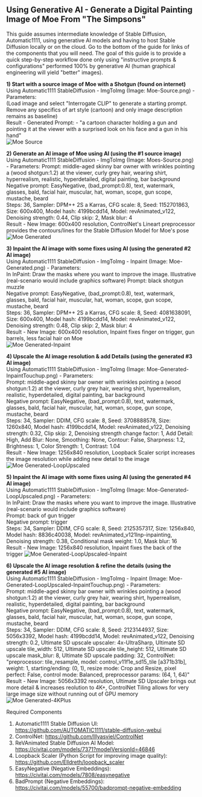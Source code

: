 ## Using Generative AI - Generate a Digital Painting Image of Moe From "The Simpsons"

This guide assumes intermediate knowledge of Stable Diffusion, Automatic1111, using generative AI models and having to host Stable Diffusion locally or on the cloud. Go to the bottom of the guide for links of the components that you will need. The goal of this guide is to provide a quick step-by-step workflow done only using "instructive prompts & configurations" performed 100% by generative AI (human graphical engineering will yield "better" images).  

**1) Start with a source image of Moe with a Shotgun (found on internet)**  
Using Automatic1111 StableDiffusion - ImgToImg (Image: Moe-Source.png) - Parameters:  
(Load image and select "Interrogate CLIP" to generate a starting prompt. Remove any specifics of art style (cartoon) and only image description remains as baseline)  
Result - Generated Prompt: - "a cartoon character holding a gun and pointing it at the viewer with a surprised look on his face and a gun in his hand"  
![Moe Source](https://github.com/bartczernicki/StableDiffusion/blob/main/ImgToImg/Simpsons/Moe/Moe-Source.jpg)

**2) Generate an AI image of Moe using AI (using the #1 source image)**  
Using Automatic1111 StableDiffusion - ImgToImg (Image: Moes-Source.png) - Parameters:
Prompt: middle-aged skinny bar owner with wrinkles pointing a (wood shotgun:1.2) at the viewer, curly grey hair, wearing shirt, hyperrealism, realistic, hyperdetailed, digital painting, bar background  
Negative prompt: EasyNegative, (bad_prompt:0.8), text, watermark, glasses, bald, facial hair, muscular, hat, woman, scope, gun scope, mustache, beard  
Steps: 36, Sampler: DPM++ 2S a Karras, CFG scale: 8, Seed: 1152701863, Size: 600x400, Model hash: 4199bcdd14, Model: revAnimated_v122, Denoising strength: 0.44, Clip skip: 2, Mask blur: 4  
Result - New Image: 600x400 resolution, ControlNet's Lineart preprocessor provides the contours/lines for the Stable Diffusion Model for Moe's pose  
![Moe Generated](https://github.com/bartczernicki/StableDiffusion/blob/main/ImgToImg/Simpsons/Moe/Moe-Generated.png)

**3) Inpaint the AI image with some fixes using AI (using the generated #2 AI image)**  
Using Automatic1111 StableDiffusion - ImgToImg - Inpaint (Image: Moe-Generated.png) - Parameters:  
In InPaint: Draw the masks where you want to improve the image. Illustrative (real-scenario would include graphics software)
Prompt: black shotgun muzzle  
Negative prompt: EasyNegative, (bad_prompt:0.8), text, watermark, glasses, bald, facial hair, muscular, hat, woman, scope, gun scope, mustache, beard  
Steps: 36, Sampler: DPM++ 2S a Karras, CFG scale: 8, Seed: 4081638091, Size: 600x400, Model hash: 4199bcdd14, Model: revAnimated_v122, Denoising strength: 0.48, Clip skip: 2, Mask blur: 4  
Result - New Image: 600x400 resolution, Inpaint fixes finger on trigger, gun barrels, less facial hair on Moe  
![Moe Generated-Inpaint](https://github.com/bartczernicki/StableDiffusion/blob/main/ImgToImg/Simpsons/Moe/Moe-Generated-InpaintTouchup.png)

**4) Upscale the AI image resolution & add Details (using the generated #3 AI image)**  
Using Automatic1111 StableDiffusion - ImgToImg (Image: Moe-Generated-InpaintTouchup.png) - Parameters:  
Prompt: middle-aged skinny bar owner with wrinkles pointing a (wood shotgun:1.2) at the viewer, curly grey hair, wearing shirt, hyperrealism, realistic, hyperdetailed, digital painting, bar background  
Negative prompt: EasyNegative, (bad_prompt:0.8), text, watermark, glasses, bald, facial hair, muscular, hat, woman, scope, gun scope, mustache, beard  
Steps: 34, Sampler: DDIM, CFG scale: 8, Seed: 3708888578, Size: 1260x840, Model hash: 4199bcdd14, Model: revAnimated_v122, Denoising strength: 0.32, Clip skip: 2, Denoising strength change factor: 1, Add Detail: High, Add Blur: None, Smoothing: None, Contour: False, Sharpness: 1.2, Brightness: 1, Color Strength: 1, Contrast: 1.04  
Result - New Image: 1256x840 resolution, Loopback Scaler script increases the image resolution while adding new detail to the image  
![Moe Generated-LoopUpscaled](https://github.com/bartczernicki/StableDiffusion/blob/main/ImgToImg/Simpsons/Moe/Moe-Generated-LoopUpscaled.png)

**5) Inpaint the AI image with some fixes using AI (using the generated #4 AI image)**  
Using Automatic1111 StableDiffusion - ImgToImg (Image: Moe-Generated-LoopUpscaled.png) - Parameters:  
In InPaint: Draw the masks where you want to improve the image. Illustrative (real-scenario would include graphics software)  
Prompt: back of gun trigger  
Negative prompt: trigger  
Steps: 34, Sampler: DDIM, CFG scale: 8, Seed: 2125357317, Size: 1256x840, Model hash: 8836c40038, Model: revAnimated_v121Inp-inpainting, Denoising strength: 0.38, Conditional mask weight: 1.0, Mask blur: 16  
Result - New Image: 1256x840 resolution, Inpaint fixes the back of the trigger
![Moe Generated-LoopUpscaled-Inpaint](https://github.com/bartczernicki/StableDiffusion/blob/main/ImgToImg/Simpsons/Moe/Moe-Generated-LoopUpscaled-InpaintTouchup.png)

**6) Upscale the AI image resolution & refine the details (using the generated #5 AI image)**  
Using Automatic1111 StableDiffusion - ImgToImg - Inpaint (Image: Moe-Generated-LoopUpscaled-InpaintTouchup.png) - Parameters:  
Prompt: middle-aged skinny bar owner with wrinkles pointing a (wood shotgun:1.2) at the viewer, curly grey hair, wearing shirt, hyperrealism, realistic, hyperdetailed, digital painting, bar background  
Negative prompt: EasyNegative, (bad_prompt:0.8), text, watermark, glasses, bald, facial hair, muscular, hat, woman, scope, gun scope, mustache, beard  
Steps: 34, Sampler: DDIM, CFG scale: 8, Seed: 2123144937, Size: 5056x3392, Model hash: 4199bcdd14, Model: revAnimated_v122, Denoising strength: 0.2, Ultimate SD upscale upscaler: 4x-UltraSharp, Ultimate SD upscale tile_width: 512, Ultimate SD upscale tile_height: 512, Ultimate SD upscale mask_blur: 8, Ultimate SD upscale padding: 32, ControlNet: "preprocessor: tile_resample, model: control_v11f1e_sd15_tile [a371b31b], weight: 1, starting/ending: (0, 1), resize mode: Crop and Resize, pixel perfect: False, control mode: Balanced, preprocessor params: (64, 1, 64)"  
Result - New Image: 5056x3392 resolution, Ultimate SD Upscaler brings out more detail & increases reolution to 4K+, ControlNet Tiling allows for very large image size without running out of GPU memory  
![Moe Generated-4KPlus](https://github.com/bartczernicki/StableDiffusion/blob/main/ImgToImg/Simpsons/Moe/Moe-Generated-4KPlus.jpg)

Required Components
1) Automatic1111 Stable Diffusion UI: https://github.com/AUTOMATIC1111/stable-diffusion-webui  
2) ControlNet: https://github.com/lllyasviel/ControlNet  
3) ReVAnimated Stable Diffusion AI Model: https://civitai.com/models/7371?modelVersionId=46846  
4) Loopback Scaler (Python Script for improving image quality): https://github.com/Elldreth/loopback_scaler  
5) EasyNegative (Negative Embeddings): https://civitai.com/models/7808/easynegative  
6) BadPrompt (Negative Embeddings): https://civitai.com/models/55700/badprompt-negative-embedding  
